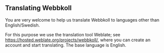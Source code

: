 ## Translating Webbkoll

You are very welcome to help us translate Webbkoll to languages other than English/Swedish.

For this purpose we use the translation tool Weblate; see https://hosted.weblate.org/projects/webbkoll/,
where you can create an account and start translating. The base language is English.
